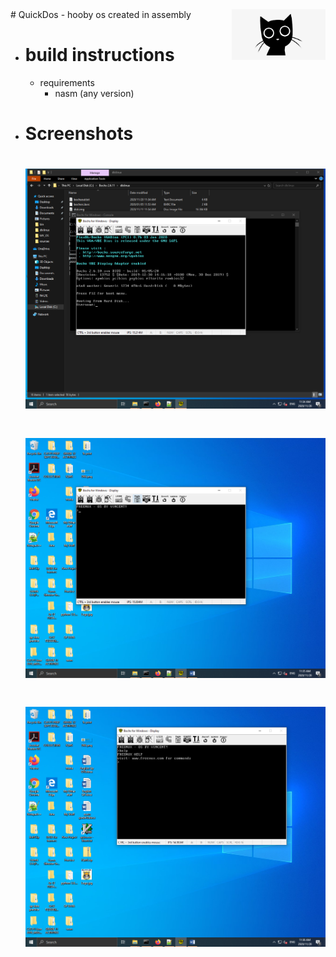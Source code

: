 <img align="right" src="Preview/QuickDos.jpg" width="150">
# QuickDos - hooby os created in assembly
 
* # build instructions
   - requirements
      * nasm (any version)
* # Screenshots 
    # <img src="Preview/FREENUX_PREV1.png" width="500" >
    # <img src="Preview/FREENUX_PREV2.png" width="500" >
    # <img src="Preview/FREENUX_PREV3.png" width="500" >
